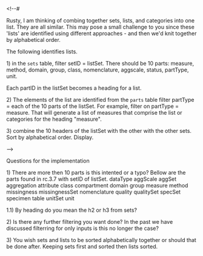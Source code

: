 \<!\--#

Rusty, I am thinking of combing together sets, lists, and categories into one list. They are all similar. This may pose a small challenge to you since these 'lists' are identified using different approaches - and then we'd knit together by alphabetical order.

The following identifies lists.

1\) in the `sets` table, filter setID = listSet. There should be 10 parts: measure, method, domain, group, class, nomenclature, aggscale, status, partType, unit.

Each partID in the listSet becomes a heading for a list.

2\) The elements of the list are identified from the `parts` table filter partType = each of the 10 parts of the listSet. For example, filter on partType = measure. That will generate a list of measures that comprise the list or categories for the heading "measure".

3\) combine the 10 headers of the listSet with the other with the other sets. Sort by alphabetical order. Display.

\--\>

Questions for the implementation

1\) There are more then 10 parts is this intented or a typo? Bellow are the parts found in rc.3.7 with setID of listSet.
dataType
aggScale
aggSet
aggregation
attribute
class
compartment
domain
group
measure
method
missingness
missingnessSet
nomenclature
quality
qualitySet
specSet
specimen
table
unitSet
unit

1.1\) By heading do you mean the h2 or h3 from sets? 

2\) Is there any further filtering you want done? In the past we have discussed filterring for only inputs is this no longer the case?

3\) You wish sets and lists to be sorted alphabetically together or should that be done after. Keeping sets first and sorted then lists sorted.